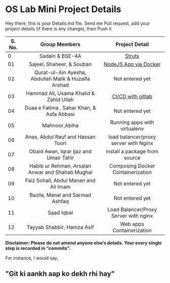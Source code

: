 # OS Lab Mini Project Details

Hey there, this is your Details.md file. Send me Pull request, add your project details (if there is any change), then Push it

| S. No. |                    Group Members                     |                             Project Detail                             |
| ------ | :--------------------------------------------------: | :--------------------------------------------------------------------: |
| 0      |                   Sadain & BSE-4A                    |            [Struts](https://github.com/sadainiqrar/struts)             |
| 01     |              Sajeel, Shaheer, & Souban               | [NodeJS App via Docker](https://github.com/pyBae-py/oslab-project.git) |
| 02     | Qurat-ul-Ain Ayesha, Abdullah Malik & Huzaifa Arshad |                            Not entered yet                             |
| 03     |        Hammad Ali, Usama Khalid & Zahid Ullah        | [CI/CD with gitlab](https://github.com/usamakhalidxo0/ci-cd)           | 
| 04     |      Duaa e Fatima , Sahar Khan, & Asfa Abbasi       |                            Not entered yet                             |
| 05     |                    Mahnoor,Abiha                     |                      Running apps with virtualenv                      |
| 06     |          Anas, Abdul Rauf and Hassan Toori           |                 load balancer/proxy server with Nginx                  |
| 07     |        Obaid Awan, Iqrar Ijaz and Umair Tahir        |                     install a package from source                      |
| 08     |   Habib ur Rehman, Arsalan Anwar and Shahab Mughal   |                   Composing Docker Containerization                    |
| 09     |        Faiz Sohail, Abdul Manan and Ali Imam         |                            Not entered yet                             |
| 10     |           Bazila, Manal and Sarmad Ashfaq            |                            Not entered yet                             |
| 11     |                      Saad Iqbal                      |                 Load Balancer/Proxy Server with nginx                  |
| 12     |              Tayyab Shabbir, Hamza Asif              |                       Web apps Containerization                        |

**Disclaimer: Please do not amend anyone else’s details. Your every single step is recorded in “commits”.**

For instance, I would say,

## "Git ki aankh aap ko dekh rhi hay"
